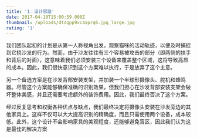```yaml
---
title: '1：设计思路'
date: 2017-04-10T15:00:59.000Z
thumbnail: /uploads/dtdqpp9xcaaprq6.jpg_large.jpg
rating: '1'
---
```

我们团队起初的计划是从第一人称视角出发，观察猫咪的活动轨迹，以便及时捕捉到它挠沙发的行为。然而，由于沙发往往有三个容易被攻击的部分（即两侧的扶手和背后的对面），这意味着我们必须安装三个设备来覆盖整个区域，这将导致高昂的成本。因此，我们很快意识到这个方案难以执行，于是放弃了这个主意。

另一个备选方案是在沙发背部安装支架，并加装一个半球形摄像头、舵机和蜂鸣器。尽管这个方案能够确保准确的识别效果，但我们担心在沙发背部安装支架会破坏整体美感，并且还需要考虑额外的装饰费用。因此，我们最终否决了这个方案。

经过反复思考和权衡各种优点与缺点，我们最终决定将摄像头安装在沙发旁边的其他家具上。这样不仅可以大大提高识别的精确度，而且只需使用两个设备，成本较低。此外，这个设计不会影响家具的美观程度，还能够避免盲区，因此我们认为这是最佳的解决方案